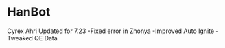 # HanBot
Cyrex Ahri
Updated for 7.23
  -Fixed error in Zhonya
  -Improved Auto Ignite
  -Tweaked QE Data
